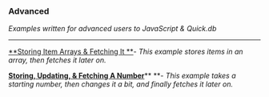 ### Advanced

_Examples written for advanced users to JavaScript & Quick.db_

---

[**Storing Item Arrays & Fetching It **](/examples/intermediate/storing-item-array-and-fetching-it.md)- _This example stores items in an array, then fetches it later on._

[**Storing, Updating, & Fetching A Number**](/examples/intermediate/storing-updating-and-fetching-a-number.md)** **- _This example takes a starting number, then changes it a bit, and finally fetches it later on._

